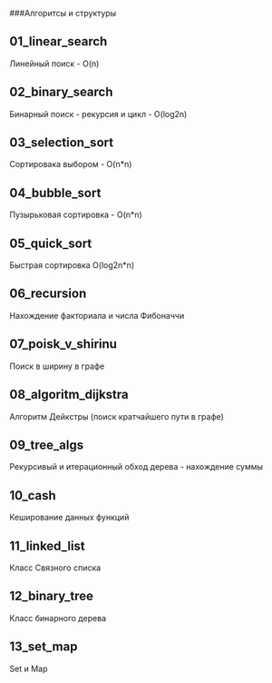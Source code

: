 ###Алгоритсы и структуры
## 01_linear_search
Линейный поиск - O(n)
## 02_binary_search
Бинарный поиск - рекурсия и цикл - O(log2n)
## 03_selection_sort
Сортировака выбором - O(n*n)
## 04_bubble_sort
Пузырьковая сортировка - O(n*n)
## 05_quick_sort
Быстрая сортировка O(log2n*n)
## 06_recursion
Нахождение факториала и числа Фибоначчи
## 07_poisk_v_shirinu
Поиск в ширину в графе
## 08_algoritm_dijkstra
Алгоритм Дейкстры (поиск кратчайшего пути в графе)
## 09_tree_algs
Рекурсивый и итерационный обход дерева - нахождение суммы
## 10_cash
Кеширование данных функций
## 11_linked_list
Класс Связного списка
## 12_binary_tree
Класс бинарного дерева
## 13_set_map
Set и Map
